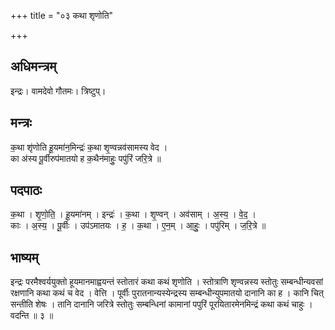 +++
title = "०३ कथा शृणोति"

+++
## अधिमन्त्रम्
इन्द्रः। वामदेवो गौतमः। त्रिष्टुप्।

## मन्त्रः
क॒था शृ॑णोति हू॒यमा॑न॒मिन्द्रः॑ क॒था शृ॒ण्वन्नव॑सामस्य वेद ।  
का अ॑स्य पू॒र्वीरुप॑मातयो ह क॒थैन॑माहुः॒ पपु॑रिं जरि॒त्रे ॥

## पदपाठः
क॒था । शृ॒णो॒ति॒ । हू॒यमा॑नम् । इन्द्रः॑ । क॒था । शृ॒ण्वन् । अव॑साम् । अ॒स्य॒ । वे॒द॒ ।  
काः । अ॒स्य॒ । पू॒र्वीः । उप॑ऽमातयः । ह॒ । क॒था । ए॒न॒म् । आ॒हुः॒ । पपु॑रिम् । ज॒रि॒त्रे ॥

## भाष्यम्
इन्द्रः परमैश्वर्ययुक्तो हूयमानमाह्वयन्तं स्तोतारं कथा कथं शृणोति । स्तोत्राणि शृण्वन्नस्य स्तोतुः सम्बन्धीन्यवसां रक्षणानि कथा कथं च वेद । वेत्ति । पूर्वीः पुरातनान्यस्येन्द्रस्य सम्बन्धीन्युपमातयो दानानि का ह । कानि चित् सन्तीति शेषः । तानि दानानि जरित्रे स्तोतुः सम्बन्धिनां कामानां पपुरिं पूरयितारमेनमिन्द्रं कथा कथं चाहुः । वदन्ति ॥ ३ ॥